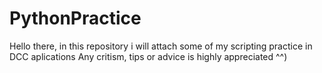 # PythonPractice
Hello there, in this repository i will attach some of my scripting practice in DCC aplications
Any critism, tips or advice is highly appreciated ^^)
